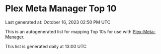 # Plex Meta Manager Top 10
Last generated at: October 16, 2023 02:50 PM UTC

This is an autogenerated list for mapping Top 10s for use with [Plex-Meta-Manager](https://github.com/meisnate12/Plex-Meta-Manager).

This list is generated daily at 13:00 UTC
